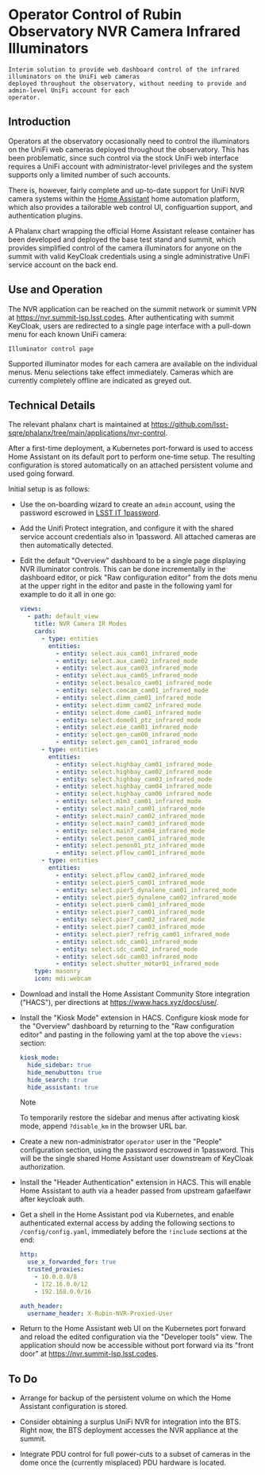 # Operator Control of Rubin Observatory NVR Camera Infrared Illuminators

```{abstract}
Interim solution to provide web dashboard control of the infrared illuminators on the UniFi web cameras
deployed throughout the observatory, without needing to provide and admin-level UniFi account for each
operator.
```

## Introduction

Operators at the observatory occasionally need to control the illuminators on the UniFi web cameras deployed
throughout the observatory.  This has been problematic, since such control via the stock UniFi web interface
requires a UniFi account with administrator-level privileges and the system supports only a limited number of
such accounts.

There is, however, fairly complete and up-to-date support for UniFi NVR camera systems within the [Home
Assistant](https://home-assistant.io) home automation platform, which also provides a tailorable web control
UI, configuartion support, and authentication plugins.

A Phalanx chart wrapping the official Home Assistant release container has been developed and deployed the
base test stand and summit, which provides simplified control of the camera illuminators for anyone on the
summit with valid KeyCloak credentials using a single administrative UniFi service account on the back end.


## Use and Operation

The NVR application can be reached on the summit network or summit VPN at <https://nvr.summit-lsp.lsst.codes>.
After authenticating with summit KeyCloak, users are redirected to a single page interface with a pull-down
menu for each known UniFi camera:

```{figure} interface.png
Illuminator control page
```

Supported illuminator modes for each camera are available on the individual menus.  Menu selections take
effect immediately.  Cameras which are currently completely offline are indicated as greyed out.


## Technical Details

The relevant phalanx chart is maintained at
<https://github.com/lsst-sqre/phalanx/tree/main/applications/nvr-control>.

After a first-time deployment, a Kubernetes port-forward is used to access Home Assistant on its default port
to perform one-time setup. The resulting configuration is stored automatically on an attached persistent
volume and used going forward.

Initial setup is as follows:

* Use the on-boarding wizard to create an ``admin`` account, using the password escrowed in [LSST IT
  1password](lsstit.1password.com).

* Add the Unifi Protect integration, and configure it with the shared service account credentials also in
  1password.  All attached cameras are then automatically detected.

* Edit the default "Overview" dashboard to be a single page displaying NVR illuminator controls.  This
  can be done incrementally in the dashboard editor, or pick "Raw configuration editor" from the dots menu
  at the upper right in the editor and paste in the following yaml for example to do it all in one go:
  ```yaml
  views:
    - path: default_view
      title: NVR Camera IR Modes
      cards:
        - type: entities
          entities:
            - entity: select.aux_cam01_infrared_mode
            - entity: select.aux_cam02_infrared_mode
            - entity: select.aux_cam03_infrared_mode
            - entity: select.aux_cam05_infrared_mode
            - entity: select.besalco_cam01_infrared_mode
            - entity: select.comcam_cam01_infrared_mode
            - entity: select.dimm_cam01_infrared_mode
            - entity: select.dimm_cam02_infrared_mode
            - entity: select.dome_cam01_infrared_mode
            - entity: select.dome01_ptz_infrared_mode
            - entity: select.eie_cam01_infrared_mode
            - entity: select.gen_cam00_infrared_mode
            - entity: select.gen_cam01_infrared_mode
        - type: entities
          entities:
            - entity: select.highbay_cam01_infrared_mode
            - entity: select.highbay_cam02_infrared_mode
            - entity: select.highbay_cam03_infrared_mode
            - entity: select.highbay_cam04_infrared_mode
            - entity: select.highbay_cam06_infrared_mode
            - entity: select.m1m3_cam01_infrared_mode
            - entity: select.main7_cam01_infrared_mode
            - entity: select.main7_cam02_infrared_mode
            - entity: select.main7_cam03_infrared_mode
            - entity: select.main7_cam04_infrared_mode
            - entity: select.penon_cam01_infrared_mode
            - entity: select.penon01_ptz_infrared_mode
            - entity: select.pflow_cam01_infrared_mode
        - type: entities
          entities:
            - entity: select.pflow_cam02_infrared_mode
            - entity: select.pier5_cam01_infrared_mode
            - entity: select.pier5_dynalene_cam01_infrared_mode
            - entity: select.pier5_dynalene_cam02_infrared_mode
            - entity: select.pier6_cam01_infrared_mode
            - entity: select.pier7_cam01_infrared_mode
            - entity: select.pier7_cam02_infrared_mode
            - entity: select.pier7_cam03_infrared_mode
            - entity: select.pier7_refrig_cam01_infrared_mode
            - entity: select.sdc_cam01_infrared_mode
            - entity: select.sdc_cam02_infrared_mode
            - entity: select.sdc_cam03_infrared_mode
            - entity: select.shutter_motor01_infrared_mode
      type: masonry
      icon: mdi:webcam
  ```

* Download and install the Home Assistant Community Store integration ("HACS"), per directions at
  <https://www.hacs.xyz/docs/use/>.

* Install the "Kiosk Mode" extension in HACS.  Configure kiosk mode for the "Overview" dashboard by returning
  to the "Raw configuration editor" and pasting in the following yaml at the top above the ``views:`` section:
  ```yaml
  kiosk_mode:
    hide_sidebar: true
    hide_menubutton: true
    hide_search: true
    hide_assistant: true
  ```
  > [!Note]
  > To temporarily restore the sidebar and menus after activating kiosk mode, append ``?disable_km`` in the
  > browser URL bar.

* Create a new non-administrator ``operator`` user in the "People" configuration section, using the password
  escrowed in 1password. This will be the single shared Home Assistant user downstream of KeyCloak
  authorization.

* Install the "Header Authentication" extension in HACS.  This will enable Home Assistant to auth via
  a header passed from upstream gafaelfawr after keycloak auth.

* Get a shell in the Home Assistant pod via Kubernetes, and enable authenticated external access by adding
  the following sections to ``/config/config.yaml``, immediately before the ``!include`` sections at the end:
  ```yaml
  http:
    use_x_forwarded_for: true
    trusted_proxies:
      - 10.0.0.0/8
      - 172.16.0.0/12
      - 192.168.0.0/16

  auth_header:
    username_header: X-Rubin-NVR-Proxied-User
  ```

* Return to the Home Assistant web UI on the Kubernetes port forward and reload the edited configuration via
  the "Developer tools" view.  The application should now be accessible without port forward via its "front
  door" at <https://nvr.summit-lsp.lsst.codes>.


## To Do

* Arrange for backup of the persistent volume on which the Home Assistant configuration is stored.

* Consider obtaining a surplus UniFi NVR for integration into the BTS.  Right now, the BTS deployment accesses
  the NVR appliance at the summit.

* Integrate PDU control for full power-cuts to a subset of cameras in the dome once the (currently misplaced)
  PDU hardware is located.

<br><br>
